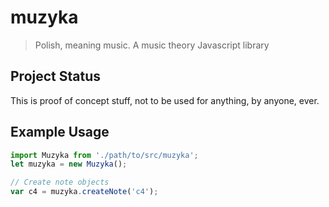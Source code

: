 # muzyka
> Polish, meaning music.
A music theory Javascript library

## Project Status
This is proof of concept stuff, not to be used for anything, by anyone, ever.

## Example Usage

```javascript
import Muzyka from './path/to/src/muzyka';
let muzyka = new Muzyka();

// Create note objects
var c4 = muzyka.createNote('c4');
```
